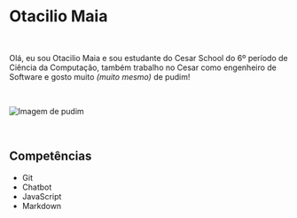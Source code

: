 # Otacilio Maia

</br>

Olá, eu sou Otacilio Maia e sou estudante do Cesar School do 6º período de Ciência da Computação, também trabalho no Cesar como engenheiro de Software e gosto muito _(muito mesmo)_ de pudim!

</br>

![Imagem de pudim](http://pudim.com.br/pudim.jpg)

</br>

## Competências

- Git
- Chatbot
- JavaScript
- Markdown
